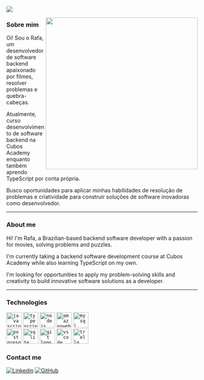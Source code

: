 ![](https://komarev.com/ghpvc/?username=rafasantosbzr&color=006bed)

<img src="https://raw.githubusercontent.com/MicaelliMedeiros/micaellimedeiros/master/image/computer-illustration.png" min-width="400px" max-width="400px" width="400px" align="right">

<h3>Sobre mim</h3>
<p align="left"> 
Oi! Sou o Rafa, um desenvolvedor de software backend apaixonado por filmes, resolver problemas e quebra-cabeças.

Atualmente, curso desenvolvimento de software backend na Cubos Academy enquanto também aprendo TypeScript por conta própria.

Busco oportunidades para aplicar minhas habilidades de resolução de problemas e criatividade para construir soluções de software inovadoras como desenvolvedor.

---
<h3>About me</h3>
<p align="left"> 
Hi! I'm Rafa, a Brazilian-based backend software developer with a passion for movies, solving problems and puzzles. 

I'm currently taking a backend software development course at Cubos Academy while also learning TypeScript on my own.
 
I'm looking for opportunities to apply my problem-solving skills and creativity to build innovative software solutions as a developer.

---
</p>


<h3>Technologies</h3>
<div align="left">
<code><img src="https://cdn.jsdelivr.net/gh/devicons/devicon/icons/javascript/javascript-original.svg" height="40" alt="javascript logo"/></code>
<code><img src="https://cdn.jsdelivr.net/gh/devicons/devicon/icons/typescript/typescript-original.svg" height="40" alt="typescript logo"/></code>
<code><img src="https://cdn.jsdelivr.net/gh/devicons/devicon/icons/nodejs/nodejs-original.svg" height="40" alt="nodejs logo"/></code>
<code><img src="https://cdn.simpleicons.org/amazonaws/232F3E" height="40" alt="amazonwebservices logo"/></code>
<code><img src="https://cdn.jsdelivr.net/gh/devicons/devicon/icons/mysql/mysql-original.svg" height="40" alt="mysql logo"/></code>
<br>
<code><img src="https://cdn.jsdelivr.net/gh/devicons/devicon/icons/postgresql/postgresql-original.svg" height="40" alt="postgresql logo"/></code>
<code><img src="https://cdn.jsdelivr.net/gh/devicons/devicon/icons/sqlite/sqlite-original.svg" height="40" alt="sqlite logo"/></code>
<code><img src="https://cdn.jsdelivr.net/gh/devicons/devicon/icons/git/git-original.svg" height="40" alt="git logo"/></code>
<code><img src="https://cdn.jsdelivr.net/gh/devicons/devicon/icons/vscode/vscode-original.svg" height="40" alt="vscode logo"/></code>
<code><img src="https://cdn.jsdelivr.net/gh/devicons/devicon/icons/trello/trello-plain.svg" height="40" alt="trello logo"/></code>
</div>

<h3>Contact me</h3>

[![Linkedin](https://img.shields.io/badge/-Rafael_Santos_Bezerra-blue?style=flat-square&logo=Linkedin&logoColor=white&link=rafael-santos-bezerra)](https://www.linkedin.com/in/rafael-santos-bezerra/)
[![GitHub](https://img.shields.io/github/followers/rafasantosbzr?label=follow&style=social)](https://github.com/rafasantosbzr)
